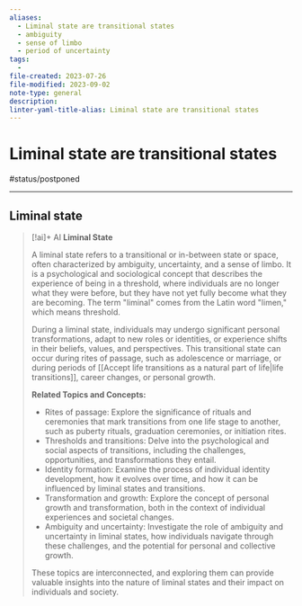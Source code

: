 ```yaml
---
aliases:
  - Liminal state are transitional states
  - ambiguity
  - sense of limbo
  - period of uncertainty
tags:
  - 
file-created: 2023-07-26
file-modified: 2023-09-02
note-type: general
description: 
linter-yaml-title-alias: Liminal state are transitional states
---
```


# Liminal state are transitional states

#status/postponed

---

## Liminal state

> [!ai]+ AI
> **Liminal State**
>
> A liminal state refers to a transitional or in-between state or space, often characterized by ambiguity, uncertainty, and a sense of limbo. It is a psychological and sociological concept that describes the experience of being in a threshold, where individuals are no longer what they were before, but they have not yet fully become what they are becoming. The term "liminal" comes from the Latin word "limen," which means threshold.
>
> During a liminal state, individuals may undergo significant personal transformations, adapt to new roles or identities, or experience shifts in their beliefs, values, and perspectives. This transitional state can occur during rites of passage, such as adolescence or marriage, or during periods of [[Accept life transitions as a natural part of life|life transitions]], career changes, or personal growth.
>
> **Related Topics and Concepts:**
>
> - Rites of passage: Explore the significance of rituals and ceremonies that mark transitions from one life stage to another, such as puberty rituals, graduation ceremonies, or initiation rites.
> - Thresholds and transitions: Delve into the psychological and social aspects of transitions, including the challenges, opportunities, and transformations they entail.
> - Identity formation: Examine the process of individual identity development, how it evolves over time, and how it can be influenced by liminal states and transitions.
> - Transformation and growth: Explore the concept of personal growth and transformation, both in the context of individual experiences and societal changes.
> - Ambiguity and uncertainty: Investigate the role of ambiguity and uncertainty in liminal states, how individuals navigate through these challenges, and the potential for personal and collective growth.
>
> These topics are interconnected, and exploring them can provide valuable insights into the nature of liminal states and their impact on individuals and society.
